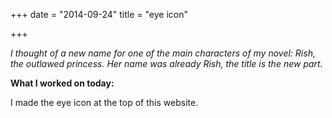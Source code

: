 +++
date = "2014-09-24"
title = "eye icon"

+++

*I thought of a new name for one of the main characters of my novel: Rish, the outlawed princess. Her name was already Rish, the title is the new part.*

**What I worked on today:** 

I made the eye icon at the top of this website.
